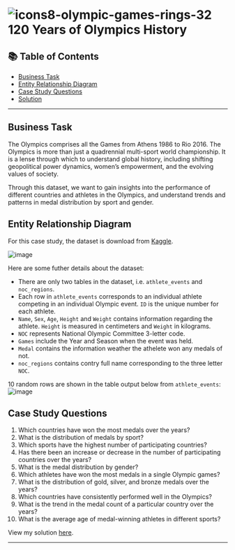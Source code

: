 # ![icons8-olympic-games-rings-32](https://user-images.githubusercontent.com/112760562/218281574-31f2df77-d74d-4f9b-8d30-cdf17899ebf6.png) 120 Years of Olympics History

## 📚 Table of Contents
- [Business Task](#business-task)
- [Entity Relationship Diagram](#entity-relationship-diagram)
- [Case Study Questions](#case-study-questions)
- [Solution](Solution.md)

***

## Business Task
The Olympics comprises all the Games from Athens 1986 to Rio 2016. The Olympics is more than just a quadrennial multi-sport world championship. It is a lense through which to understand global history, including shifting geopolitical power dynamics, women’s empowerment, and the evolving values of society. 

Through this dataset, we want to gain insights into the performance of different countries and athletes in the Olympics, and understand trends and patterns in medal distribution by sport and gender. 

## Entity Relationship Diagram
For this case study, the dataset is download from [Kaggle](https://www.kaggle.com/datasets/heesoo37/120-years-of-olympic-history-athletes-and-results). 

![image](https://user-images.githubusercontent.com/112760562/218281466-2ef642a3-852b-4d59-9eb0-000aeb39c3e2.png)

Here are some futher details about the dataset: 
- There are only two tables in the dataset, i.e. `athlete_events` and `noc_regions`. 
- Each row in `athlete_events` corresponds to an individual athlete competing in an individual Olympic event. `ID` is the unique number for each athlete. 
- `Name`, `Sex`, `Age`, `Height` and `Weight` contains information regarding the athlete. `Height` is measured in centimeters and `Weight` in kilograms. 
- `NOC` represents National Olympic Committee 3-letter code.
- `Games` include the Year and Season when the event was held. 
- `Medal` contains the information weather the athelete won any medals of not. 
- `noc_regions` contains contry full name corresponding to the three letter `NOC`. 

10 random rows are shown in the table output below from `athlete_events`:
![image](https://user-images.githubusercontent.com/112760562/218299879-209be3c3-937d-41d8-989e-022dd7f6d06d.png)

## Case Study Questions
1. Which countries have won the most medals over the years?
2. What is the distribution of medals by sport?
3. Which sports have the highest number of participating countries?
4. Has there been an increase or decrease in the number of participating countries over the years?
5. What is the medal distribution by gender?
6. Which athletes have won the most medals in a single Olympic games?
7. What is the distribution of gold, silver, and bronze medals over the years?
8. Which countries have consistently performed well in the Olympics?
9. What is the trend in the medal count of a particular country over the years?
10. What is the average age of medal-winning athletes in different sports?

View my solution [here](Solution.md).
***
